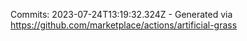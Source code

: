 Commits: 2023-07-24T13:19:32.324Z - Generated via https://github.com/marketplace/actions/artificial-grass
<br>
